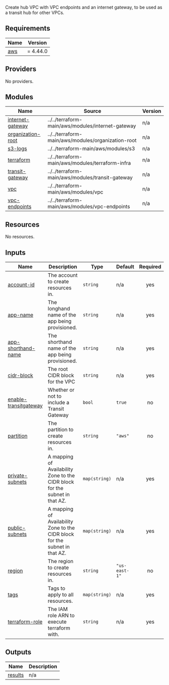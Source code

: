   Create hub VPC with VPC endpoints and an internet gateway, to be used as a transit hub for other VPCs.

## Requirements

| Name | Version |
|------|---------|
| <a name="requirement_aws"></a> [aws](#requirement\_aws) | = 4.44.0 |

## Providers

No providers.

## Modules

| Name | Source | Version |
|------|--------|---------|
| <a name="module_internet-gateway"></a> [internet-gateway](#module\_internet-gateway) | ../../terraform-main/aws/modules/internet-gateway | n/a |
| <a name="module_organization-root"></a> [organization-root](#module\_organization-root) | ../../terraform-main/aws/modules/organization-root | n/a |
| <a name="module_s3-logs"></a> [s3-logs](#module\_s3-logs) | ../../terraform-main/aws/modules/s3 | n/a |
| <a name="module_terraform"></a> [terraform](#module\_terraform) | ../../terraform-main/aws/modules/terraform-infra | n/a |
| <a name="module_transit-gateway"></a> [transit-gateway](#module\_transit-gateway) | ../../terraform-main/aws/modules/transit-gateway | n/a |
| <a name="module_vpc"></a> [vpc](#module\_vpc) | ../../terraform-main/aws/modules/vpc | n/a |
| <a name="module_vpc-endpoints"></a> [vpc-endpoints](#module\_vpc-endpoints) | ../../terraform-main/aws/modules/vpc-endpoints | n/a |

## Resources

No resources.

## Inputs

| Name | Description | Type | Default | Required |
|------|-------------|------|---------|:--------:|
| <a name="input_account-id"></a> [account-id](#input\_account-id) | The account to create resources in. | `string` | n/a | yes |
| <a name="input_app-name"></a> [app-name](#input\_app-name) | The longhand name of the app being provisioned. | `string` | n/a | yes |
| <a name="input_app-shorthand-name"></a> [app-shorthand-name](#input\_app-shorthand-name) | The shorthand name of the app being provisioned. | `string` | n/a | yes |
| <a name="input_cidr-block"></a> [cidr-block](#input\_cidr-block) | The root CIDR block for the VPC | `string` | n/a | yes |
| <a name="input_enable-transitgateway"></a> [enable-transitgateway](#input\_enable-transitgateway) | Whether or not to include a Transit Gateway | `bool` | `true` | no |
| <a name="input_partition"></a> [partition](#input\_partition) | The partition to create resources in. | `string` | `"aws"` | no |
| <a name="input_private-subnets"></a> [private-subnets](#input\_private-subnets) | A mapping of Availability Zone to the CIDR block for the subnet in that AZ. | `map(string)` | n/a | yes |
| <a name="input_public-subnets"></a> [public-subnets](#input\_public-subnets) | A mapping of Availability Zone to the CIDR block for the subnet in that AZ. | `map(string)` | n/a | yes |
| <a name="input_region"></a> [region](#input\_region) | The region to create resources in. | `string` | `"us-east-1"` | no |
| <a name="input_tags"></a> [tags](#input\_tags) | Tags to apply to all resources. | `map(string)` | n/a | yes |
| <a name="input_terraform-role"></a> [terraform-role](#input\_terraform-role) | The IAM role ARN to execute terraform with. | `string` | n/a | yes |

## Outputs

| Name | Description |
|------|-------------|
| <a name="output_results"></a> [results](#output\_results) | n/a |
